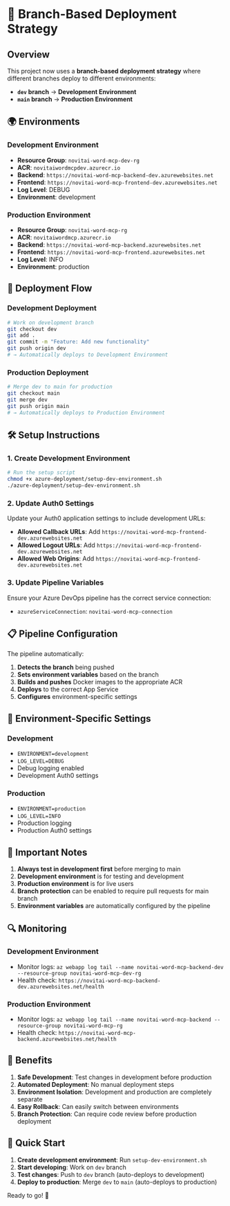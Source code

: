 # 🚀 Branch-Based Deployment Strategy

## Overview
This project now uses a **branch-based deployment strategy** where different branches deploy to different environments:

- **`dev` branch** → **Development Environment**
- **`main` branch** → **Production Environment**

## 🌍 Environments

### Development Environment
- **Resource Group**: `novitai-word-mcp-dev-rg`
- **ACR**: `novitaiwordmcpdev.azurecr.io`
- **Backend**: `https://novitai-word-mcp-backend-dev.azurewebsites.net`
- **Frontend**: `https://novitai-word-mcp-frontend-dev.azurewebsites.net`
- **Log Level**: DEBUG
- **Environment**: development

### Production Environment
- **Resource Group**: `novitai-word-mcp-rg`
- **ACR**: `novitaiwordmcp.azurecr.io`
- **Backend**: `https://novitai-word-mcp-backend.azurewebsites.net`
- **Frontend**: `https://novitai-word-mcp-frontend.azurewebsites.net`
- **Log Level**: INFO
- **Environment**: production

## 🔄 Deployment Flow

### Development Deployment
```bash
# Work on development branch
git checkout dev
git add .
git commit -m "Feature: Add new functionality"
git push origin dev
# → Automatically deploys to Development Environment
```

### Production Deployment
```bash
# Merge dev to main for production
git checkout main
git merge dev
git push origin main
# → Automatically deploys to Production Environment
```

## 🛠️ Setup Instructions

### 1. Create Development Environment
```bash
# Run the setup script
chmod +x azure-deployment/setup-dev-environment.sh
./azure-deployment/setup-dev-environment.sh
```

### 2. Update Auth0 Settings
Update your Auth0 application settings to include development URLs:
- **Allowed Callback URLs**: Add `https://novitai-word-mcp-frontend-dev.azurewebsites.net`
- **Allowed Logout URLs**: Add `https://novitai-word-mcp-frontend-dev.azurewebsites.net`
- **Allowed Web Origins**: Add `https://novitai-word-mcp-frontend-dev.azurewebsites.net`

### 3. Update Pipeline Variables
Ensure your Azure DevOps pipeline has the correct service connection:
- `azureServiceConnection`: `novitai-word-mcp-connection`

## 📋 Pipeline Configuration

The pipeline automatically:
1. **Detects the branch** being pushed
2. **Sets environment variables** based on the branch
3. **Builds and pushes** Docker images to the appropriate ACR
4. **Deploys** to the correct App Service
5. **Configures** environment-specific settings

## 🔧 Environment-Specific Settings

### Development
- `ENVIRONMENT=development`
- `LOG_LEVEL=DEBUG`
- Debug logging enabled
- Development Auth0 settings

### Production
- `ENVIRONMENT=production`
- `LOG_LEVEL=INFO`
- Production logging
- Production Auth0 settings

## 🚨 Important Notes

1. **Always test in development first** before merging to main
2. **Development environment** is for testing and development
3. **Production environment** is for live users
4. **Branch protection** can be enabled to require pull requests for main branch
5. **Environment variables** are automatically configured by the pipeline

## 🔍 Monitoring

### Development Environment
- Monitor logs: `az webapp log tail --name novitai-word-mcp-backend-dev --resource-group novitai-word-mcp-dev-rg`
- Health check: `https://novitai-word-mcp-backend-dev.azurewebsites.net/health`

### Production Environment
- Monitor logs: `az webapp log tail --name novitai-word-mcp-backend --resource-group novitai-word-mcp-rg`
- Health check: `https://novitai-word-mcp-backend.azurewebsites.net/health`

## 🎯 Benefits

1. **Safe Development**: Test changes in development before production
2. **Automated Deployment**: No manual deployment steps
3. **Environment Isolation**: Development and production are completely separate
4. **Easy Rollback**: Can easily switch between environments
5. **Branch Protection**: Can require code review before production deployment

## 🚀 Quick Start

1. **Create development environment**: Run `setup-dev-environment.sh`
2. **Start developing**: Work on `dev` branch
3. **Test changes**: Push to `dev` branch (auto-deploys to development)
4. **Deploy to production**: Merge `dev` to `main` (auto-deploys to production)

Ready to go! 🎉
